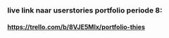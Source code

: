 ### live link naar userstories portfolio periode 8:

#### https://trello.com/b/8VJE5Mlx/portfolio-thies
